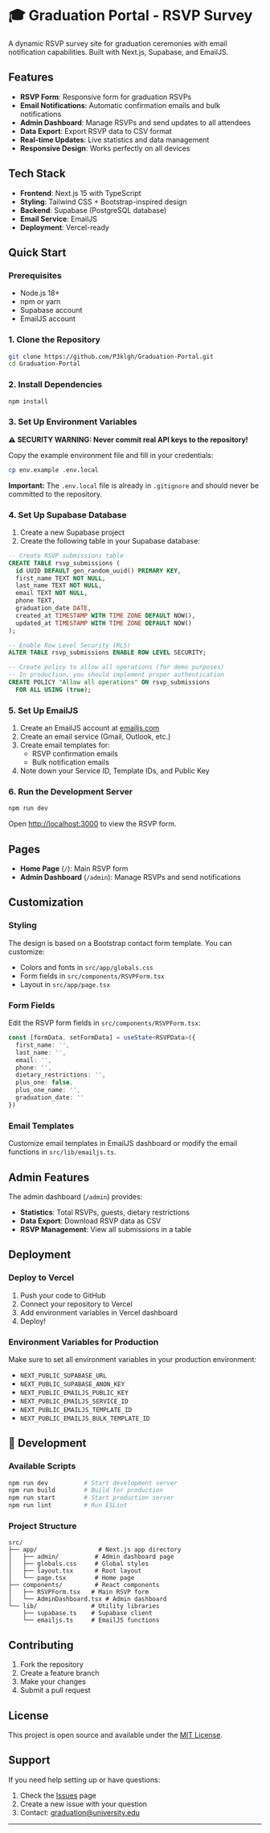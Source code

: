 # 🎓 Graduation Portal - RSVP Survey

A dynamic RSVP survey site for graduation ceremonies with email notification capabilities. Built with Next.js, Supabase, and EmailJS.

## Features

- **RSVP Form**: Responsive form for graduation RSVPs
- **Email Notifications**: Automatic confirmation emails and bulk notifications
- **Admin Dashboard**: Manage RSVPs and send updates to all attendees
- **Data Export**: Export RSVP data to CSV format
- **Real-time Updates**: Live statistics and data management
- **Responsive Design**: Works perfectly on all devices

## Tech Stack

- **Frontend**: Next.js 15 with TypeScript
- **Styling**: Tailwind CSS + Bootstrap-inspired design
- **Backend**: Supabase (PostgreSQL database)
- **Email Service**: EmailJS
- **Deployment**: Vercel-ready

## Quick Start

### Prerequisites

- Node.js 18+ 
- npm or yarn
- Supabase account
- EmailJS account

### 1. Clone the Repository

```bash
git clone https://github.com/P3klgh/Graduation-Portal.git
cd Graduation-Portal
```

### 2. Install Dependencies

```bash
npm install
```

### 3. Set Up Environment Variables

**⚠️ SECURITY WARNING: Never commit real API keys to the repository!**

Copy the example environment file and fill in your credentials:

```bash
cp env.example .env.local
```

**Important:** The `.env.local` file is already in `.gitignore` and should never be committed to the repository.

### 4. Set Up Supabase Database

1. Create a new Supabase project
2. Create the following table in your Supabase database:

```sql
-- Create RSVP submissions table
CREATE TABLE rsvp_submissions (
  id UUID DEFAULT gen_random_uuid() PRIMARY KEY,
  first_name TEXT NOT NULL,
  last_name TEXT NOT NULL,
  email TEXT NOT NULL,
  phone TEXT,
  graduation_date DATE,
  created_at TIMESTAMP WITH TIME ZONE DEFAULT NOW(),
  updated_at TIMESTAMP WITH TIME ZONE DEFAULT NOW()
);

-- Enable Row Level Security (RLS)
ALTER TABLE rsvp_submissions ENABLE ROW LEVEL SECURITY;

-- Create policy to allow all operations (for demo purposes)
-- In production, you should implement proper authentication
CREATE POLICY "Allow all operations" ON rsvp_submissions
  FOR ALL USING (true);
```

### 5. Set Up EmailJS

1. Create an EmailJS account at [emailjs.com](https://www.emailjs.com/)
2. Create an email service (Gmail, Outlook, etc.)
3. Create email templates for:
   - RSVP confirmation emails
   - Bulk notification emails
4. Note down your Service ID, Template IDs, and Public Key

### 6. Run the Development Server

```bash
npm run dev
```

Open [http://localhost:3000](http://localhost:3000) to view the RSVP form.

## Pages

- **Home Page** (`/`): Main RSVP form
- **Admin Dashboard** (`/admin`): Manage RSVPs and send notifications

## Customization

### Styling

The design is based on a Bootstrap contact form template. You can customize:

- Colors and fonts in `src/app/globals.css`
- Form fields in `src/components/RSVPForm.tsx`
- Layout in `src/app/page.tsx`

### Form Fields

Edit the RSVP form fields in `src/components/RSVPForm.tsx`:

```typescript
const [formData, setFormData] = useState<RSVPData>({
  first_name: '',
  last_name: '',
  email: '',
  phone: '',
  dietary_restrictions: '',
  plus_one: false,
  plus_one_name: '',
  graduation_date: ''
})
```

### Email Templates

Customize email templates in EmailJS dashboard or modify the email functions in `src/lib/emailjs.ts`.

## Admin Features

The admin dashboard (`/admin`) provides:

- **Statistics**: Total RSVPs, guests, dietary restrictions
- **Data Export**: Download RSVP data as CSV
- **RSVP Management**: View all submissions in a table

## Deployment

### Deploy to Vercel

1. Push your code to GitHub
2. Connect your repository to Vercel
3. Add environment variables in Vercel dashboard
4. Deploy!

### Environment Variables for Production

Make sure to set all environment variables in your production environment:

- `NEXT_PUBLIC_SUPABASE_URL`
- `NEXT_PUBLIC_SUPABASE_ANON_KEY`
- `NEXT_PUBLIC_EMAILJS_PUBLIC_KEY`
- `NEXT_PUBLIC_EMAILJS_SERVICE_ID`
- `NEXT_PUBLIC_EMAILJS_TEMPLATE_ID`
- `NEXT_PUBLIC_EMAILJS_BULK_TEMPLATE_ID`

## 🔧 Development

### Available Scripts

```bash
npm run dev          # Start development server
npm run build        # Build for production
npm run start        # Start production server
npm run lint         # Run ESLint
```

### Project Structure

```
src/
├── app/                 # Next.js app directory
│   ├── admin/          # Admin dashboard page
│   ├── globals.css     # Global styles
│   ├── layout.tsx      # Root layout
│   └── page.tsx        # Home page
├── components/         # React components
│   ├── RSVPForm.tsx   # Main RSVP form
│   └── AdminDashboard.tsx # Admin dashboard
└── lib/               # Utility libraries
    ├── supabase.ts    # Supabase client
    └── emailjs.ts     # EmailJS functions
```

## Contributing

1. Fork the repository
2. Create a feature branch
3. Make your changes
4. Submit a pull request

## License

This project is open source and available under the [MIT License](LICENSE).

## Support

If you need help setting up or have questions:

1. Check the [Issues](https://github.com/P3klgh/Graduation-Portal/issues) page
2. Create a new issue with your question
3. Contact: graduation@university.edu

---
